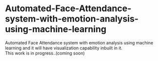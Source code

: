 # Automated-Face-Attendance-system-with-emotion-analysis-using-machine-learning
Automated Face Attendance system with emotion analysis using machine learning and it will have visualization capability inbuilt in it.
<br> This work is in progress..(coming soon) <br>
